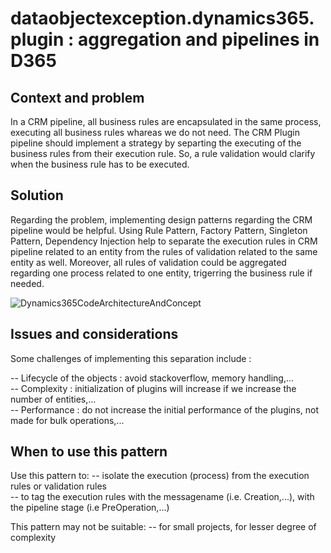 # dataobjectexception.dynamics365.plugin : aggregation and pipelines in D365

## Context and problem

In a CRM pipeline, all business rules are encapsulated in the same process, executing all business rules whareas we do not need.
The CRM Plugin pipeline should implement a strategy by separting the executing of the business rules from their execution rule. So, a rule validation would clarify when the business rule has to be executed.

## Solution

Regarding the problem, implementing design patterns regarding the CRM pipeline would be helpful.
Using Rule Pattern, Factory Pattern, Singleton Pattern, Dependency Injection help to separate the execution rules in CRM pipeline related to an entity from the rules of validation related to the same entity as well.
Moreover, all rules of validation could be aggregated regarding one process related to one entity, trigerring the business rule if needed.  

![Dynamics365CodeArchitectureAndConcept](https://github.com/thierry-sinassamy/objectexception.dynamics365.plugin/blob/master/Dynamics365CodeArchitectureAndConcept.png)

## Issues and considerations

Some challenges of implementing this separation include : 

-- Lifecycle of the objects : avoid stackoverflow, memory handling,...<br/>
-- Complexity : initialization of plugins will increase if we increase the number of entities,...<br/>
-- Performance : do not increase the initial performance of the plugins, not made for bulk operations,...<br/>

## When to use this pattern

Use this pattern to:
-- isolate the execution (process) from the execution rules or validation rules <br/>
-- to tag the execution rules with the messagename (i.e. Creation,...), with the pipeline stage (i.e PreOperation,...)<br/>

This pattern may not be suitable:
-- for small projects, for lesser degree of complexity<br/>
